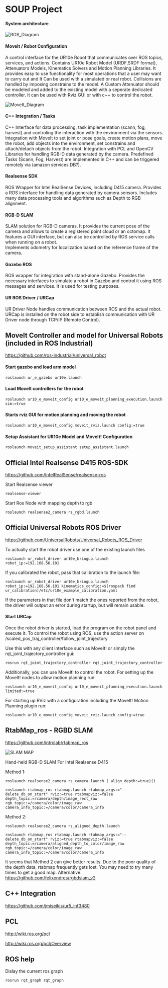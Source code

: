 # SOUP Project

#### System architecture

![ROS_Diagram](/images/SOUP_Robot_ROS_Architecture.png)

#### MoveIt / Robot Configuration
A control interface for the UR10e Robot that communicates over ROS topics, services, and actions. Contains UR10e Robot Model (URDF,SRDF format), Attenuators Models, Kinematics Solvers and Motion Planning Libraries. It provides easy to use functionality for most operations that a user may want to carry out and It Can be used with a simulated or real robot. Collisions are handled by imposing constrains to the model. A Custom Attenuator should be modeled and added to the existing model with a seperate dedicated controller. It can be used with Rviz GUI or with c++ to control the robot.

![MoveIt_Diagram](/images/moveit_plugins.png)


#### C++ Integration / Tasks
C++ Interface for data processing, task implementation (scann, fog, harvest) and controling the interaction with the environment via the sensors. Integration with MoveIt to set joint or pose goals, create motion plans, move the robot, add objects into the environment, set constrains and attach/detach objects from the robot. Integration with PCL and OpenCV Libraries for handling RGB-D data generated by the camera. Predefined Tasks (Scann, Fog, Harvest) are implemented in C++ and can be triggered remotely via (amazon services DB?).

#### Realsense SDK 
ROS Wrapper for Intel RealSense Devices, including D415 camera. Provides a ROS interface for handling data generated by camera sensors. Includes many data processing tools and algorithms such as Depth to RGB alignment. 

#### RGB-D SLAM 
SLAM solution for RGB-D cameras. It provides the current pose of the camera and allows to create a registered point cloud or an octomap. It features a GUI interface, but can also be controlled by ROS service calls when running on a robot.      
Implements odometry for localization based on the reference frame of the camera. 

#### Gazebo ROS
ROS wrapper for integration with stand-alone Gazebo. Provides the necessary interfaces to simulate a robot in Gazebo and control it using ROS messages and services. It is used for testing purposes.

#### UR ROS Driver / URCap
UR Driver Node handles communication between ROS and the actual robot. URCap is installed on the robot side to establish communication with UR Driver node through TCP/IP (Remote Control).  


## MoveIt Controller and model for Universal Robots (included in ROS Industrial)
https://github.com/ros-industrial/universal_robot

#### Start gazebo and load arm model

    roslaunch ur_e_gazebo ur10e.launch

#### Load MoveIt controllers for the robot

    roslaunch ur10_e_moveit_config ur10_e_moveit_planning_execution.launch sim:=true

#### Starts rviz GUI for motion planning and moving the robot

    roslaunch ur10_e_moveit_config moveit_rviz.launch config:=true

#### Setup Assistant for UR10e Model and MoveIt! Configuration

    roslaunch moveit_setup_assistant setup_assistant.launch


## Official Intel Realsense D415 ROS-SDK 
https://github.com/IntelRealSense/realsense-ros

Start Realsense viewer
    
    realsense-viewer

Start Ros Node with mapping depth to rgb
    
    roslaunch realsense2_camera rs_rgbd.launch


## Official Universal Robots ROS Driver
https://github.com/UniversalRobots/Universal_Robots_ROS_Driver

To actually start the robot driver use one of the existing launch files

    roslaunch ur_robot_driver ur10e_bringup.launch robot_ip:=192.168.56.101

If you calibrated the robot, pass that calibration to the launch file:

    roslaunch ur_robot_driver ur10e_bringup.launch robot_ip:=192.168.56.101 kinematics_config:=$(rospack find ur_calibration)/etc/ur10e_example_calibration.yaml

If the parameters in that file don't match the ones reported from the robot, the driver will output an error during startup, but will remain usable.

#### Start URCap
Once the robot driver is started, load the program on the robot panel and execute it. 
To control the robot using ROS, use the action server on /scaled_pos_traj_controller/follow_joint_trajectory

Use this with any client interface such as MoveIt! or simply the rqt_joint_trajectory_controller gui:

    rosrun rqt_joint_trajectory_controller rqt_joint_trajectory_controller

Additionally, you can use MoveIt! to control the robot. For setting up the MoveIt! nodes to allow motion planning run:

    roslaunch ur10_e_moveit_config ur10_e_moveit_planning_execution.launch limited:=true

For starting up RViz with a configuration including the MoveIt! Motion Planning plugin run:

    roslaunch ur10_e_moveit_config moveit_rviz.launch config:=true



## RtabMap_ros - RGBD SLAM
https://github.com/introlab/rtabmap_ros

![SLAM MAP](/images/os_tracking_results.gif)


Hand-held RGB-D SLAM For Intel Realsense D415 

Method 1:
    
    roslaunch realsense2_camera rs_camera.launch ( align_depth:=true)()
    
    roslaunch rtabmap_ros rtabmap.launch rtabmap_args:="--delete_db_on_start" rviz:=true rtabmapviz:=false     depth_topic:=/camera/depth/image_rect_raw rgb_topic:=/camera/color/image_raw camera_info_topic:=/camera/color/camera_info

Method 2:

    roslaunch realsense2_camera rs_aligned_depth.launch

    roslaunch rtabmap_ros rtabmap.launch rtabmap_args:="--delete_db_on_start" rviz:=true rtabmapviz:=false depth_topic:=/camera/aligned_depth_to_color/image_raw rgb_topic:=/camera/color/image_raw camera_info_topic:=/camera/color/camera_info

It seems that Method 2 can give better results. Due to the poor quality of the depth data, rtabmap frequently gets lost. You may need to try many times to get a good map.
Alternative: https://github.com/felixendres/rgbdslam_v2


## C++ Integration
https://github.com/jmiseikis/ur5_inf3480


## PCL
http://wiki.ros.org/pcl

http://wiki.ros.org/pcl/Overview




## ROS help
Dislay the current ros graph

    rosrun rqt_graph rqt_graph





